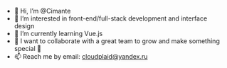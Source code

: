 - 👋 Hi, I’m @Cimante
- 👀 I’m interested in front-end/full-stack development and interface design
- 🌱 I’m currently learning Vue.js 
- 💞️ I want to collaborate with a great team to grow and make something special 💪
- 📫 Reach me by email: cloudplaid@yandex.ru
